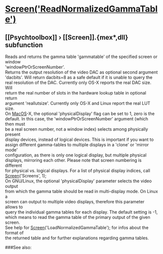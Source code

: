 # [Screen('ReadNormalizedGammaTable')](Screen-ReadNormalizedGammaTable) 
## [[Psychtoolbox]] &#8250; [[Screen]].{mex*,dll} subfunction


Reads and returns the gamma table 'gammatable' of the specified screen or window  
'windowPtrOrScreenNumber'.  
Returns the output resolution of the video DAC as optional second argument  
'dacbits'. Will return dacbits=8 as a safe default if it is unable to query the  
real resolution of the DAC. Currently only OS-X reports the real DAC size. Will  
return the real number of slots in the hardware lookup table in optional return  
argument 'reallutsize'. Currently only OS-X and Linux report the real LUT size.  
On [MacOS](MacOS)-X, the optional 'physicalDisplay' flag can be set to 1, zero is the  
default. In this case, the 'windowPtrOrScreenNumber' argument (which then must  
be a real screen number, not a window index) selects among physically present  
display devices, instead of logical devices. This is important if you want to  
assign different gamma-tables to multiple displays in a 'clone' or 'mirror mode'  
configuration, as there is only one logical display, but multiple physical  
displays, mirroring each other. Please note that screen numbering is different  
for physical vs. logical displays. For a list of physical display indices, call  
[Screen](Screen)('Screens', 1);  
On GNU/Linux, the optional 'physicalDisplay' parameter selects the video output  
from which the gamma table should be read in multi-display mode. On Linux a  
screen can output to multiple video displays, therefore this parameter allows to  
query the individual gamma tables for each display. The default setting is -1,  
which means to read the gamma table of the primary output of the given screen.  
See help for [Screen](Screen)('LoadNormalizedGammaTable'); for infos about the format of  
the returned table and for further explanations regarding gamma tables.  


###See also:

